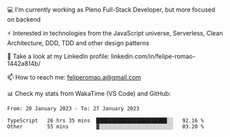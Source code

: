 💻 I'm currently working as Pleno Full-Stack Developer, but more focused on backend

⚡ Interested in technologies from the JavaScript universe, Serverless, Clean Architecture, DDD, TDD and other design patterns

👥 Take a look at my LinkedIn profile: linkedin.com/in/felipe-romao-1442a814b/

📫 How to reach me: feliperomao.a@gmail.com

📊 Check my stats from WakaTime (VS Code) and GitHub:

<!--START_SECTION:waka-->

```text
From: 20 January 2023 - To: 27 January 2023

TypeScript   26 hrs 35 mins  ███████████████████████░░   92.16 %
Other        55 mins         ▓░░░░░░░░░░░░░░░░░░░░░░░░   03.20 %
```

<!--END_SECTION:waka-->
